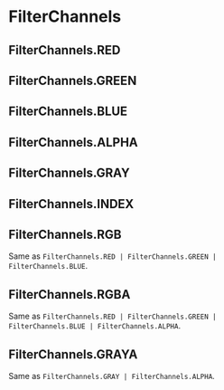 # FilterChannels

## FilterChannels.RED

## FilterChannels.GREEN

## FilterChannels.BLUE

## FilterChannels.ALPHA

## FilterChannels.GRAY

## FilterChannels.INDEX

## FilterChannels.RGB

Same as `FilterChannels.RED | FilterChannels.GREEN | FilterChannels.BLUE`.

## FilterChannels.RGBA

Same as `FilterChannels.RED | FilterChannels.GREEN | FilterChannels.BLUE | FilterChannels.ALPHA`.

## FilterChannels.GRAYA

Same as `FilterChannels.GRAY | FilterChannels.ALPHA`.
